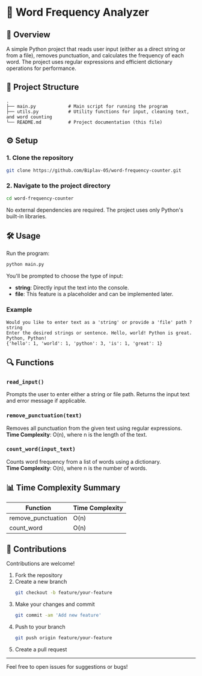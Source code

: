 
# 🧠 Word Frequency Analyzer

## 📜 Overview

A simple Python project that reads user input (either as a direct string or from a file), removes punctuation, and calculates the frequency of each word. The project uses regular expressions and efficient dictionary operations for performance.

## 📂 Project Structure

```
.
├── main.py            # Main script for running the program
├── utils.py           # Utility functions for input, cleaning text, and word counting
└── README.md          # Project documentation (this file)
```

## ⚙️ Setup

### 1. Clone the repository

```bash
git clone https://github.com/Biplav-05/word-frequency-counter.git
```

### 2. Navigate to the project directory

```bash
cd word-frequency-counter
```

No external dependencies are required. The project uses only Python's built-in libraries.

## 🛠️ Usage

Run the program:

```bash
python main.py
```

You'll be prompted to choose the type of input:

- **string**: Directly input the text into the console.
- **file**: This feature is a placeholder and can be implemented later.

### Example

```
Would you like to enter text as a 'string' or provide a 'file' path ? string
Enter the desired strings or sentence. Hello, world! Python is great. Python, Python!
{'hello': 1, 'world': 1, 'python': 3, 'is': 1, 'great': 1}
```

## 🔍 Functions

### `read_input()`
Prompts the user to enter either a string or file path. Returns the input text and error message if applicable.

### `remove_punctuation(text)`
Removes all punctuation from the given text using regular expressions.  
**Time Complexity**: O(n), where n is the length of the text.

### `count_word(input_text)`
Counts word frequency from a list of words using a dictionary.  
**Time Complexity**: O(n), where n is the number of words.

## 📊 Time Complexity Summary

| Function           | Time Complexity |
|--------------------|-----------------|
| remove_punctuation | O(n)            |
| count_word         | O(n)            |

## 🤝 Contributions

Contributions are welcome!

1. Fork the repository
2. Create a new branch  
   ```bash
   git checkout -b feature/your-feature
   ```
3. Make your changes and commit  
   ```bash
   git commit -am 'Add new feature'
   ```
4. Push to your branch  
   ```bash
   git push origin feature/your-feature
   ```
5. Create a pull request

---

Feel free to open issues for suggestions or bugs!
